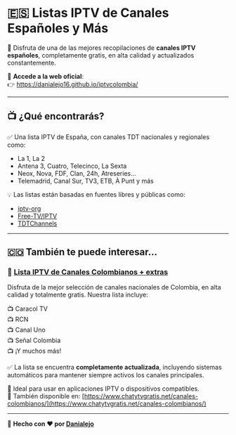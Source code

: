 # 🇪🇸 Listas IPTV de Canales Españoles y Más

🎉 Disfruta de una de las mejores recopilaciones de **canales IPTV españoles**, completamente gratis, en alta calidad y actualizados constantemente.

🔗 **Accede a la web oficial**:  
👉 https://danialejo16.github.io/iptvcolombia/

---

## 📺 ¿Qué encontrarás?

✅ Una lista IPTV de España, con canales TDT nacionales y regionales como:

- La 1, La 2  
- Antena 3, Cuatro, Telecinco, La Sexta  
- Neox, Nova, FDF, Clan, 24h, Atreseries...  
- Telemadrid, Canal Sur, TV3, ETB, À Punt y más

💡 Las listas están basadas en fuentes libres y públicas como:

- [iptv-org](https://github.com/iptv-org/iptv)  
- [Free-TV/IPTV](https://github.com/Free-TV/IPTV/blob/master/lists/spain.md)  
- [TDTChannels](https://www.tdtchannels.com/)

---

## 🇨🇴 También te puede interesar...

### 🎉 [**Lista IPTV de Canales Colombianos** + extras](https://danialejo16.github.io/iptvcolombia/)

Disfruta de la mejor selección de canales nacionales de Colombia, en alta calidad y totalmente gratis. Nuestra lista incluye:

📺 Caracol TV  
📺 RCN  
📺 Canal Uno  
📺 Señal Colombia  
📺 ¡Y muchos más!

✅ La lista se encuentra **completamente actualizada**, incluyendo sistemas automáticos para mantener siempre activos los canales principales.

🔗 Ideal para usar en aplicaciones IPTV o dispositivos compatibles.  
🔗 También disponible en: [https://www.chatytvgratis.net/canales-colombianos/](https://www.chatytvgratis.net/canales-colombianos/)

---

📌 **Hecho con ❤️ por [Danialejo](https://github.com/danialejo16)**
